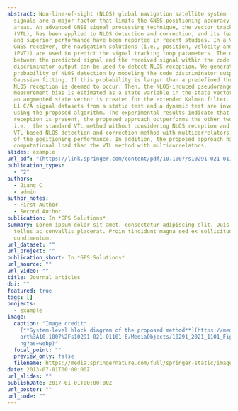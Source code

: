 ```yaml
---
abstract: Non-line-of-sight (NLOS) global navigation satellite system (GNSS)
  signals are a major factor that limits the GNSS positioning accuracy in urban
  areas. An advanced GNSS signal processing technique, the vector tracking loop
  (VTL), has been applied to NLOS detection and correction, and its feasibility
  and superior performance have been reported in recent studies. In a VTL-based
  GNSS receiver, the navigation solutions (i.e., position, velocity and time
  (PVT)) are used to predict the signal tracking loop parameters. The difference
  between the predicted signal and the received signal within the code
  discriminator output can be used to detect NLOS reception. We generate the
  probability of NLOS detection by modeling the code discriminator outputs using
  Gaussian fitting. If this probability is larger than a predefined threshold,
  NLOS reception is deemed to occur. Then, the NLOS-induced pseudorange
  measurement bias is estimated as a state variable in the state vector, i.e.,
  an augmented state vector is created for the extended Kalman filter. Two GPS
  L1 C/A signal datasets from a static test and a dynamic test are investigated
  using the proposed algorithm. The experimental results indicate that when NLOS
  reception is present, the proposed approach outperforms the other two methods,
  i.e., the standard VTL method without considering NLOS reception and the
  VTL-based NLOS detection and correction method with multicorrelators, in terms
  of the positioning performance. In addition, the proposed approach has a lower
  computational load than the VTL method with multicorrelators.
slides: example
url_pdf: "(https://link.springer.com/content/pdf/10.1007/s10291-021-01101-6.pdf)"
publication_types:
  - "2"
authors:
  - Jiang C
  - admin
author_notes:
  - First Author
  - Second Author
publication: In *GPS Solutions*
summary: Lorem ipsum dolor sit amet, consectetur adipiscing elit. Duis posuere
  tellus ac convallis placerat. Proin tincidunt magna sed ex sollicitudin
  condimentum.
url_dataset: ""
url_project: ""
publication_short: In *GPS Solutions*
url_source: ""
url_video: ""
title: Journal articles
doi: ""
featured: true
tags: []
projects:
  - example
image:
  caption: "Image credit:
    [**System-level block diagram of the proposed method**](https://media.springernature.com/full/springer-static/image/\
    art%3A10.1007%2Fs10291-021-01101-6/MediaObjects/10291_2021_1101_Fig1_HTML.p\
    ng?as=webp)"
  focal_point: ""
  preview_only: false
  filename: https://media.springernature.com/full/springer-static/image/art%3A10.1007%2Fs10291-021-01101-6/MediaObjects/10291_2021_1101_Fig1_HTML.png?as=webp
date: 2013-07-01T00:00:00Z
url_slides: ""
publishDate: 2017-01-01T00:00:00Z
url_poster: ""
url_code: ""
---
```


